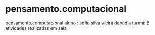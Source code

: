 # pensamento.computacional
pensamento.computacional
 aluno : sofia silva vieira dabadia  turma: B atividades realizadas em sala 
